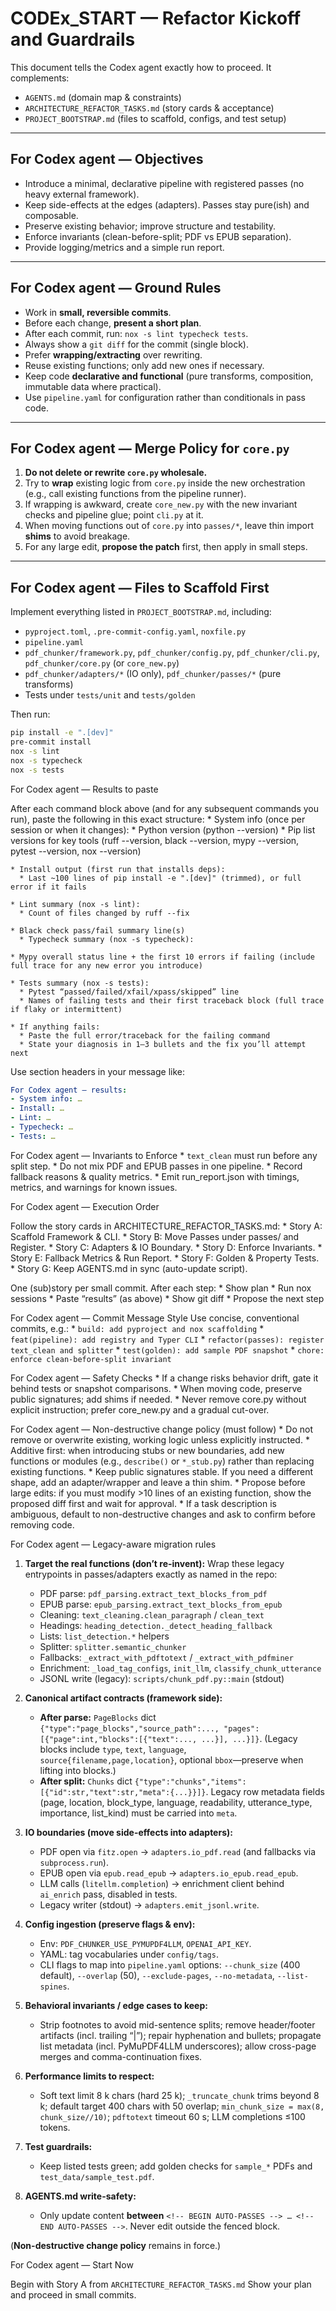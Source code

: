 # CODEx_START — Refactor Kickoff and Guardrails

This document tells the Codex agent exactly how to proceed. It complements:
- `AGENTS.md` (domain map & constraints)
- `ARCHITECTURE_REFACTOR_TASKS.md` (story cards & acceptance)
- `PROJECT_BOOTSTRAP.md` (files to scaffold, configs, and test setup)

---

## For Codex agent — Objectives

- Introduce a minimal, declarative pipeline with registered passes (no heavy external framework).
- Keep side-effects at the edges (adapters). Passes stay pure(ish) and composable.
- Preserve existing behavior; improve structure and testability.
- Enforce invariants (clean-before-split; PDF vs EPUB separation).
- Provide logging/metrics and a simple run report.

---

## For Codex agent — Ground Rules

- Work in **small, reversible commits**.
- Before each change, **present a short plan**.
- After each commit, run: `nox -s lint typecheck tests`.
- Always show a `git diff` for the commit (single block).
- Prefer **wrapping/extracting** over rewriting.
- Reuse existing functions; only add new ones if necessary.
- Keep code **declarative and functional** (pure transforms, composition, immutable data where practical).
- Use `pipeline.yaml` for configuration rather than conditionals in pass code.

---

## For Codex agent — Merge Policy for `core.py`

1. **Do not delete or rewrite `core.py` wholesale.**
2. Try to **wrap** existing logic from `core.py` inside the new orchestration (e.g., call existing functions from the pipeline runner).
3. If wrapping is awkward, create `core_new.py` with the new invariant checks and pipeline glue; point `cli.py` at it.
4. When moving functions out of `core.py` into `passes/*`, leave thin import **shims** to avoid breakage.
5. For any large edit, **propose the patch** first, then apply in small steps.

---

## For Codex agent — Files to Scaffold First

Implement everything listed in `PROJECT_BOOTSTRAP.md`, including:
- `pyproject.toml`, `.pre-commit-config.yaml`, `noxfile.py`
- `pipeline.yaml`
- `pdf_chunker/framework.py`, `pdf_chunker/config.py`, `pdf_chunker/cli.py`, `pdf_chunker/core.py` (or `core_new.py`)
- `pdf_chunker/adapters/*` (IO only), `pdf_chunker/passes/*` (pure transforms)
- Tests under `tests/unit` and `tests/golden`

Then run:

```bash
pip install -e ".[dev]"
pre-commit install
nox -s lint
nox -s typecheck
nox -s tests
```
For Codex agent — Results to paste

After each command block above (and for any subsequent commands you run), paste the following in this exact structure:
    * System info (once per session or when it changes):
      * Python version (python --version)
      * Pip list versions for key tools (ruff --version, black --version, mypy --version, pytest --version, nox --version)

    * Install output (first run that installs deps):
      * Last ~100 lines of pip install -e ".[dev]" (trimmed), or full error if it fails

    * Lint summary (nox -s lint):
      * Count of files changed by ruff --fix

    * Black check pass/fail summary line(s)
      * Typecheck summary (nox -s typecheck):

    * Mypy overall status line + the first 10 errors if failing (include full trace for any new error you introduce)

    * Tests summary (nox -s tests):
      * Pytest “passed/failed/xfail/xpass/skipped” line
      * Names of failing tests and their first traceback block (full trace if flaky or intermittent)

    * If anything fails:
      * Paste the full error/traceback for the failing command
      * State your diagnosis in 1–3 bullets and the fix you’ll attempt next

Use section headers in your message like:

```yaml
For Codex agent — results:
- System info: …
- Install: …
- Lint: …
- Typecheck: …
- Tests: …
```
For Codex agent — Invariants to Enforce
    * `text_clean` must run before any split step.
    * Do not mix PDF and EPUB passes in one pipeline.
    * Record fallback reasons & quality metrics.
    * Emit run_report.json with timings, metrics, and warnings for known issues.

For Codex agent — Execution Order

Follow the story cards in ARCHITECTURE_REFACTOR_TASKS.md:
    * Story A: Scaffold Framework & CLI.
    * Story B: Move Passes under passes/ and Register.
    * Story C: Adapters & IO Boundary.
    * Story D: Enforce Invariants.
    * Story E: Fallback Metrics & Run Report.
    * Story F: Golden & Property Tests.
    * Story G: Keep AGENTS.md in sync (auto-update script).

One (sub)story per small commit. After each step:
    * Show plan
    * Run nox sessions
    * Paste “results” (as above)
    * Show git diff
    * Propose the next step

For Codex agent — Commit Message Style
Use concise, conventional commits, e.g.:
    * `build: add pyproject and nox scaffolding`
    * `feat(pipeline): add registry and Typer CLI`
    * `refactor(passes): register text_clean and splitter`
    * `test(golden): add sample PDF snapshot`
    * `chore: enforce clean-before-split invariant`

For Codex agent — Safety Checks
    * If a change risks behavior drift, gate it behind tests or snapshot comparisons.
    * When moving code, preserve public signatures; add shims if needed.
    * Never remove core.py without explicit instruction; prefer core_new.py and a gradual cut-over.

For Codex agent — Non-destructive change policy (must follow)
    * Do not remove or overwrite existing, working logic unless explicitly instructed.
    * Additive first: when introducing stubs or new boundaries, add new functions or modules (e.g., `describe()` or `*_stub.py`) rather than replacing existing functions.
    * Keep public signatures stable. If you need a different shape, add an adapter/wrapper and leave a thin shim.
    * Propose before large edits: if you must modify >10 lines of an existing function, show the proposed diff first and wait for approval.
    * If a task description is ambiguous, default to non-destructive changes and ask to confirm before removing code.


For Codex agent — Legacy-aware migration rules

1. **Target the real functions (don’t re-invent):**
   Wrap these legacy entrypoints in passes/adapters exactly as named in the repo:

   * PDF parse: `pdf_parsing.extract_text_blocks_from_pdf`&#x20;
   * EPUB parse: `epub_parsing.extract_text_blocks_from_epub`&#x20;
   * Cleaning: `text_cleaning.clean_paragraph` / `clean_text`&#x20;
   * Headings: `heading_detection._detect_heading_fallback`&#x20;
   * Lists: `list_detection.*` helpers&#x20;
   * Splitter: `splitter.semantic_chunker`&#x20;
   * Fallbacks: `_extract_with_pdftotext` / `_extract_with_pdfminer`&#x20;
   * Enrichment: `_load_tag_configs`, `init_llm`, `classify_chunk_utterance`&#x20;
   * JSONL write (legacy): `scripts/chunk_pdf.py::main` (stdout)&#x20;

2. **Canonical artifact contracts (framework side):**

   * **After parse:** `PageBlocks` dict `{"type":"page_blocks","source_path":..., "pages":[{"page":int,"blocks":[{"text":..., ...}], ...}]}`. (Legacy blocks include `type`, `text`, `language`, `source{filename,page,location}`, optional `bbox`—preserve when lifting into blocks.)&#x20;
   * **After split:** `Chunks` dict `{"type":"chunks","items":[{"id":str,"text":str,"meta":{...}}]}`. Legacy row metadata fields (page, location, block\_type, language, readability, utterance\_type, importance, list\_kind) must be carried into `meta`.&#x20;

3. **IO boundaries (move side-effects into adapters):**

   * PDF open via `fitz.open` → `adapters.io_pdf.read` (and fallbacks via `subprocess.run`).&#x20;
   * EPUB open via `epub.read_epub` → `adapters.io_epub.read_epub`.&#x20;
   * LLM calls (`litellm.completion`) → enrichment client behind `ai_enrich` pass, disabled in tests.&#x20;
   * Legacy writer (stdout) → `adapters.emit_jsonl.write`.&#x20;

4. **Config ingestion (preserve flags & env):**

   * Env: `PDF_CHUNKER_USE_PYMUPDF4LLM`, `OPENAI_API_KEY`.&#x20;
   * YAML: tag vocabularies under `config/tags`.&#x20;
   * CLI flags to map into `pipeline.yaml` options: `--chunk_size` (400 default), `--overlap` (50), `--exclude-pages`, `--no-metadata`, `--list-spines`.&#x20;

5. **Behavioral invariants / edge cases to keep:**

   * Strip footnotes to avoid mid-sentence splits; remove header/footer artifacts (incl. trailing “|”); repair hyphenation and bullets; propagate list metadata (incl. PyMuPDF4LLM underscores); allow cross-page merges and comma-continuation fixes.&#x20;

6. **Performance limits to respect:**

   * Soft text limit 8 k chars (hard 25 k); `_truncate_chunk` trims beyond 8 k; default target 400 chars with 50 overlap; `min_chunk_size = max(8, chunk_size//10)`; `pdftotext` timeout 60 s; LLM completions ≤100 tokens.&#x20;

7. **Test guardrails:**

   * Keep listed tests green; add golden checks for `sample_*` PDFs and `test_data/sample_test.pdf`. &#x20;

8. **AGENTS.md write-safety:**

   * Only update content **between** `<!-- BEGIN AUTO-PASSES --> … <!-- END AUTO-PASSES -->`. Never edit outside the fenced block.

(**Non-destructive change policy** remains in force.)


For Codex agent — Start Now

Begin with Story A from `ARCHITECTURE_REFACTOR_TASKS.md`
Show your plan and proceed in small commits.
